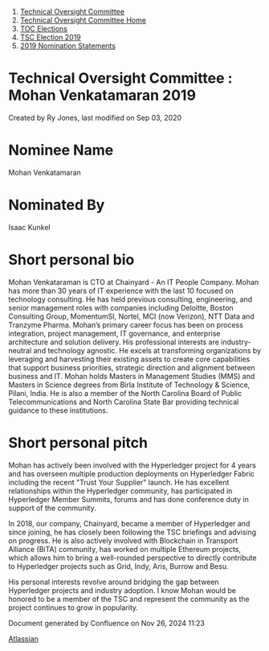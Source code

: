 1. [Technical Oversight Committee](index.html)
2. [Technical Oversight Committee Home](Technical-Oversight-Committee-Home_21430274.html)
3. [TOC Elections](TOC-Elections_21448771.html)
4. [TSC Election 2019](TSC-Election-2019_21434240.html)
5. [2019 Nomination Statements](2019-Nomination-Statements_21448772.html)

# Technical Oversight Committee : Mohan Venkatamaran 2019

Created by Ry Jones, last modified on Sep 03, 2020

# Nominee Name

Mohan Venkatamaran

# Nominated By

Isaac Kunkel

# Short personal bio

Mohan Venkataraman is CTO at Chainyard - An IT People Company. Mohan has more than 30 years of IT experience with the last 10 focused on technology consulting. He has held previous consulting, engineering, and senior management roles with companies including Deloitte, Boston Consulting Group, MomentumSI, Nortel, MCI (now Verizon), NTT Data and Tranzyme Pharma. Mohan’s primary career focus has been on process integration, project management, IT governance, and enterprise architecture and solution delivery. His professional interests are industry-neutral and technology agnostic. He excels at transforming organizations by leveraging and harvesting their existing assets to create core capabilities that support business priorities, strategic direction and alignment between business and IT. Mohan holds Masters in Management Studies (MMS) and Masters in Science degrees from Birla Institute of Technology &amp; Science, Pilani, India. He is also a member of the North Carolina Board of Public Telecommunications and North Carolina State Bar providing technical guidance to these institutions.

# Short personal pitch

Mohan has actively been involved with the Hyperledger project for 4 years and has overseen multiple production deployments on Hyperledger Fabric including the recent "Trust Your Supplier" launch. He has excellent relationships within the Hyperledger community, has participated in Hyperledger Member Summits, forums and has done conference duty in support of the community.

In 2018, our company, Chainyard, became a member of Hyperledger and since joining, he has closely been following the TSC briefings and advising on progress. He is also actively involved with Blockchain in Transport Alliance (BiTA) community, has worked on multiple Ethereum projects, which allows him to bring a well-rounded perspective to directly contribute to Hyperledger projects such as Grid, Indy, Aris, Burrow and Besu.

His personal interests revolve around bridging the gap between Hyperledger projects and industry adoption. I know Mohan would be honored to be a member of the TSC and represent the community as the project continues to grow in popularity.

Document generated by Confluence on Nov 26, 2024 11:23

[Atlassian](http://www.atlassian.com/)
